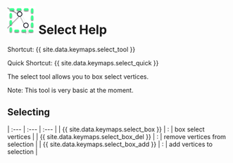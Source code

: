 # ![](select-icon.png) Select Help

Shortcut: {{ site.data.keymaps.select_tool }}

Quick Shortcut: {{ site.data.keymaps.select_quick }}

The select tool allows you to box select vertices.

Note: This tool is very basic at the moment.

## Selecting


| :--- | :--- | :--- |
| {{ site.data.keymaps.select_box }}     | : | box select vertices |
| {{ site.data.keymaps.select_box_del }} | : | remove vertices from selection |
| {{ site.data.keymaps.select_box_add }} | : | add vertices to selection |

